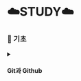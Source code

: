 # ☁️STUDY☁️

### **📝 기초**

<details>
  <summary><h4><strong>Git과 Github</strong></h4></summary>
  
  여기에 내용을 정리하세요.
  
</details>





